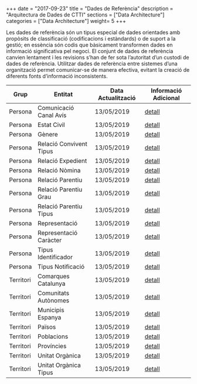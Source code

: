 +++
date        = "2017-09-23"
title       = "Dades de Referència"
description = "Arquitectura de Dades de CTTI"
sections    = ["Data Architecture"]
categories  = ["Data Architecture"]
weight= 5
+++

Les dades de referència són un tipus especial de dades orientades amb propòsits de classificació (codificacions i estàndards) o de suport a la gestió; en essència són codis que bàsicament  transformen dades en informació significativa pel negoci.
El conjunt de dades de referència canvien lentament i les revisions s’han de fer sota l’autoritat d’un custodi de dades de referència.
Utilitzar dades de referència entre sistemes d’una organització permet comunicar-se de manera efectiva, evitant la creació de diferents fonts d’informació inconsistents.


<table>
  <thead>
    <tr>
      <th><strong>Grup</strong></th>
      <th><strong>Entitat</strong></th>
      <th><strong>Data Actualització</strong></th>
      <th><strong>Informació Adicional</strong></th>
    </tr>
  </thead>

  <tbody>
    <tr>
      <td>Persona</td>
      <td>Comunicació Canal Avís</td>
      <td>13/05/2019</td>
      <td><a href='../paisos.md'>detall</a></td>
    </tr>
    <tr>
      <td>Persona</td>
      <td>Estat Civil</td>
      <td>13/05/2019</td>
      <td><a href='../paisos.md'>detall</a></td>
    </tr>
    <tr>
      <td>Persona</td>
      <td>Gènere</td>
      <td>13/05/2019</td>
      <td><a href='../paisos.md'>detall</a></td>
    </tr>
    <tr>
      <td>Persona</td>
      <td>Relació Convivent Tipus</td>
      <td>13/05/2019</td>
      <td><a href='../paisos.md'>detall</a></td>
    </tr>
    <tr>
      <td>Persona</td>
      <td>Relació Expedient</td>
      <td>13/05/2019</td>
      <td><a href='../paisos.md'>detall</a></td>
    </tr>
    <tr>
      <td>Persona</td>
      <td>Relació Nòmina</td>
      <td>13/05/2019</td>
      <td><a href='../paisos.md'>detall</a></td>
    </tr>
    <tr>
      <td>Persona</td>
      <td>Relació Parentiu</td>
      <td>13/05/2019</td>
      <td><a href='../paisos.md'>detall</a></td>
    </tr>
    <tr>
      <td>Persona</td>
      <td>Relació Parentiu Grau</td>
      <td>13/05/2019</td>
      <td><a href='../paisos.md'>detall</a></td>
    </tr>
    <tr>
      <td>Persona</td>
      <td>Relació Parentiu Tipus</td>
      <td>13/05/2019</td>
      <td><a href='../paisos.md'>detall</a></td>
    </tr>
    <tr>
      <td>Persona</td>
      <td>Representació</td>
      <td>13/05/2019</td>
      <td><a href='../paisos.md'>detall</a></td>
    </tr>
    <tr>
      <td>Persona</td>
      <td>Representació Caràcter</td>
      <td>13/05/2019</td>
      <td><a href='../paisos.md'>detall</a></td>
    </tr>
    <tr>
      <td>Persona</td>
      <td>Tipus Identificador</td>
      <td>13/05/2019</td>
      <td><a href='../paisos.md'>detall</a></td>
    </tr>
    <tr>
      <td>Persona</td>
      <td>Tipus Notificació</td>
      <td>13/05/2019</td>
      <td><a href='../paisos.md'>detall</a></td>
    </tr>
    <tr>
      <td>Territori</td>
      <td>Comarques Catalunya</td>
      <td>13/05/2019</td>
      <td><a href='../paisos.md'>detall</a></td>
    </tr>
    <tr>
      <td>Territori</td>
      <td>Comunitats Autònomes</td>
      <td>13/05/2019</td>
      <td><a href='../paisos.md'>detall</a></td>
    </tr>
    <tr>
      <td>Territori</td>
      <td>Municipis Espanya</td>
      <td>13/05/2019</td>
      <td><a href='../paisos.md'>detall</a></td>
    </tr>
    <tr>
      <td>Territori</td>
      <td>Països</td>
      <td>13/05/2019</td>
      <td><a href='../paisos.md'>detall</a></td>
    </tr>
    <tr>
      <td>Territori</td>
      <td>Poblacions</td>
      <td>13/05/2019</td>
      <td><a href='../paisos.md'>detall</a></td>
    </tr>
    <tr>
      <td>Territori</td>
      <td>Províncies</td>
      <td>13/05/2019</td>
      <td><a href='../paisos.md'>detall</a></td>
    </tr>
    <tr>
      <td>Territori</td>
      <td>Unitat Orgànica</td>
      <td>13/05/2019</td>
      <td><a href='../paisos.md'>detall</a></td>
    </tr>
    <tr>
      <td>Territori</td>
      <td>Unitat Orgànica Tipus</td>
      <td>13/05/2019</td>
      <td><a href='../paisos.md'>detall</a></td>
    </tr>
  </tbody>
</table>

